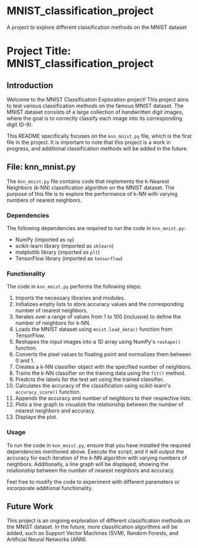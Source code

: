 # MNIST_classification_project
A project to explore different classification methods on the MNIST dataset
# Project Title: MNIST_classification_project

## Introduction
Welcome to the MNIST Classification Exploration project! This project aims to test various classification methods on the famous MNIST dataset. The MNIST dataset consists of a large collection of handwritten digit images, where the goal is to correctly classify each image into its corresponding digit (0-9).

This README specifically focuses on the `knn_mnist.py` file, which is the first file in the project. It is important to note that this project is a work in progress, and additional classification methods will be added in the future.

## File: knn_mnist.py
The `knn_mnist.py` file contains code that implements the k-Nearest Neighbors (k-NN) classification algorithm on the MNIST dataset. The purpose of this file is to explore the performance of k-NN with varying numbers of nearest neighbors.

### Dependencies
The following dependencies are required to run the code in `knn_mnist.py`:
- NumPy (imported as `np`)
- scikit-learn library (imported as `sklearn`)
- matplotlib library (imported as `plt`)
- TensorFlow library (imported as `tensorflow`)

### Functionality
The code in `knn_mnist.py` performs the following steps:

1. Imports the necessary libraries and modules.
2. Initializes empty lists to store accuracy values and the corresponding number of nearest neighbors.
3. Iterates over a range of values from 1 to 100 (inclusive) to define the number of neighbors for k-NN.
4. Loads the MNIST dataset using `mnist.load_data()` function from TensorFlow.
5. Reshapes the input images into a 1D array using NumPy's `reshape()` function.
6. Converts the pixel values to floating point and normalizes them between 0 and 1.
7. Creates a k-NN classifier object with the specified number of neighbors.
8. Trains the k-NN classifier on the training data using the `fit()` method.
9. Predicts the labels for the test set using the trained classifier.
10. Calculates the accuracy of the classification using scikit-learn's `accuracy_score()` function.
11. Appends the accuracy and number of neighbors to their respective lists.
12. Plots a line graph to visualize the relationship between the number of nearest neighbors and accuracy.
13. Displays the plot.

### Usage
To run the code in `knn_mnist.py`, ensure that you have installed the required dependencies mentioned above. Execute the script, and it will output the accuracy for each iteration of the k-NN algorithm with varying numbers of neighbors. Additionally, a line graph will be displayed, showing the relationship between the number of nearest neighbors and accuracy.

Feel free to modify the code to experiment with different parameters or incorporate additional functionality.

## Future Work
This project is an ongoing exploration of different classification methods on the MNIST dataset. In the future, more classification algorithms will be added, such as Support Vector Machines (SVM), Random Forests, and Artificial Neural Networks (ANN).


